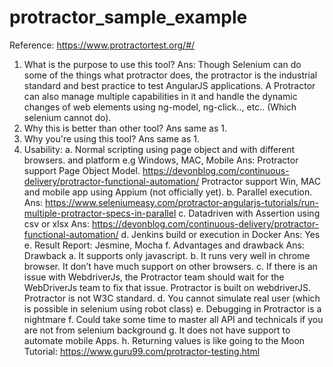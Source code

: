 # protractor_sample_example
Reference: https://www.protractortest.org/#/

1.	What is the purpose to use  this tool?
Ans: Though Selenium can do some of the things what protractor does, the protractor is the industrial standard and best practice to test AngularJS applications. A Protractor can also manage multiple capabilities in it and handle the dynamic changes of web elements using ng-model, ng-click.., etc.. (Which selenium cannot do).
2.	Why this is better than other tool? Ans same as 1.
3.	Why you're using this tool? Ans same as 1.
4. Usability:
a. Normal scripting using page object and with different browsers. and platform e.g Windows, MAC, Mobile 
Ans: Protractor support Page Object Model. https://devonblog.com/continuous-delivery/protractor-functional-automation/
Protractor support Win, MAC and mobile app using Appium (not officially yet).
b. Parallel execution.
Ans: https://www.seleniumeasy.com/protractor-angularjs-tutorials/run-multiple-protractor-specs-in-parallel
c. Datadriven with Assertion using csv or xlsx Ans: https://devonblog.com/continuous-delivery/protractor-functional-automation/
d. Jenkins build or execution in Docker  Ans: Yes
e. Result Report: Jesmine, Mocha
f. Advantages and drawback
Ans: Drawback
a.	It supports only javascript.
b.	It runs very well in chrome browser. It don’t have much support on other browsers.
c.	If there is an issue with WebdriverJs, the Protractor team should wait for the WebDriverJs team to fix that issue. Protractor is built on webdriverJS. Protractor is not W3C standard.
d.	You cannot simulate real user (which is possible in selenium using robot class)
e.	Debugging in Protractor is a nightmare
f.	Could take some time to master all API and technicals if you are not from selenium background
g.	It does not have support to automate mobile Apps.
h.	Returning values is like going to the Moon
Tutorial: https://www.guru99.com/protractor-testing.html
